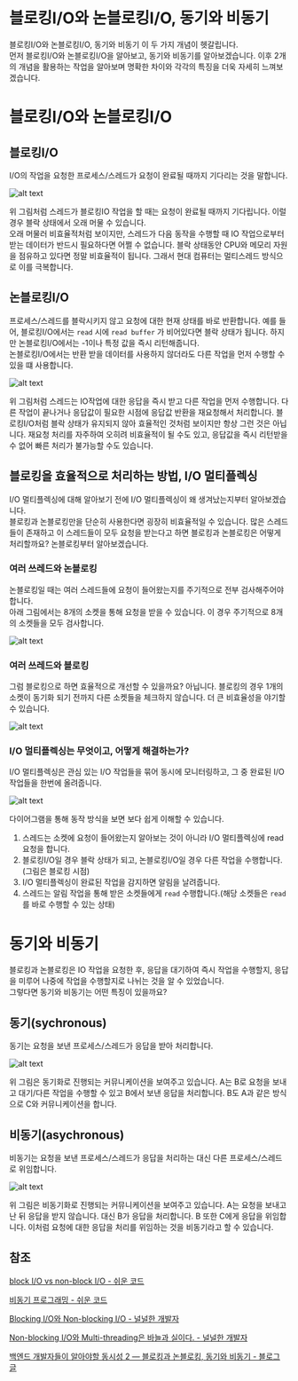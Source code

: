 # 블로킹I/O와 논블로킹I/O, 동기와 비동기

블로킹I/O와 논블로킹I/O, 동기와 비동기 이 두 가지 개념이 헷갈립니다.   
먼저 블로킹I/O와 논블로킹I/O을 알아보고, 동기와 비동기를 알아보겠습니다. 이후 2개의 개념을 활용하는 작업을 알아보며 명확한 차이와 각각의 특징을 더욱 자세히 느껴보겠습니다.

# 블로킹I/O와 논블로킹I/O

## 블로킹I/O

I/O의 작업을 요청한 프로세스/스레드가 요청이 완료될 때까지 기다리는 것을 말합니다.

![alt text](<image/블로킹IO 설명.png>)

위 그림처럼 스레드가 블로킹IO 작업을 할 때는 요청이 완료될 때까지 기다립니다. 이럴 경우 블락 상태에서 오래 머물 수 있습니다.   
오래 머물러 비효율적처럼 보이지만, 스레드가 다음 동작을 수행할 때 IO 작업으로부터 받는 데이터가 반드시 필요하다면 어쩔 수 없습니다. 블락 상태동안 CPU와 메모리 자원을 점유하고 있다면 정말 비효율적이 됩니다. 그래서 현대 컴퓨터는 멀티스레드 방식으로 이를 극복합니다.

## 논블로킹I/O

프로세스/스레드를 블락시키지 않고 요청에 대한 현재 상태를 바로 반환합니다. 예를 들어, 블로킹I/O에서는 `read` 시에 `read buffer` 가 비어있다면 블락 상태가 됩니다. 하지만 논블로킹I/O에서는 -1이나 특정 값을 즉시 리턴해줍니다.   
논블로킹I/O에서는 반환 받을 데이터를 사용하지 않더라도 다른 작업을 먼저 수행할 수 있을 떄 사용합니다. 

![alt text](<image/논블로킹IO 설명.png>)

위 그림처럼 스레드는 IO작업에 대한 응답을 즉시 받고 다른 작업을 먼저 수행합니다. 다른 작업이 끝나거나 응답값이 필요한 시점에 응답값 반환을 재요청해서 처리합니다. 블로킹I/O처럼 블락 상태가 유지되지 않아 효율적인 것처럼 보이지만 항상 그런 것은 아닙니다. 재요청 처리를 자주하여 오히려 비효율적이 될 수도 있고, 응답값을 즉시 리턴받을 수 없어 빠른 처리가 불가능할 수도 있습니다.

## 블로킹을 효율적으로 처리하는 방법, I/O 멀티플렉싱

I/O 멀티플렉싱에 대해 알아보기 전에 I/O 멀티플렉싱이 왜 생겨났는지부터 알아보겠습니다.   
블로킹과 논블로킹만을 단순히 사용한다면 굉장히 비효율적일 수 있습니다. 많은 스레드들이 존재하고 이 스레드들이 모두 요청을 받는다고 하면 블로킹과 논블로킹은 어떻게 처리할까요? 논블로킹부터 알아보겠습니다.

### 여러 쓰레드와 논블로킹

논블로킹일 때는 여러 스레드들에 요청이 들어왔는지를 주기적으로 전부 검사해주어야 합니다.   
아래 그림에서는 8개의 소켓을 통해 요청을 받을 수 있습니다. 이 경우 주기적으로 8개의 소켓들을 모두 검사합니다.

![alt text](<image/IO 멀티플렉싱 논블로킹 시점.png>)

### 여러 쓰레드와 블로킹

그럼 블로킹으로 하면 효율적으로 개선할 수 있을까요? 아닙니다. 블로킹의 경우 1개의 소켓이 동기화 되기 전까지 다른 소켓들을 체크하지 않습니다. 더 큰 비효율성을 야기할 수 있습니다.

![alt text](<image/IO 멀티플렉싱 블로킹 시점.png>)

### I/O 멀티플렉싱는 무엇이고, 어떻게 해결하는가?

I/O 멀티플렉싱은 관심 있는 I/O 작업들을 묶어 동시에 모니터링하고, 그 중 완료된 I/O 작업들을 한번에 올려줍니다.

![alt text](<image/IO 멀티플렉싱 로직.png>)

다이어그램을 통해 동작 방식을 보면 보다 쉽게 이해할 수 있습니다.

1. 스레드는 소켓에 요청이 들어왔는지 알아보는 것이 아니라 I/O 멀티플렉싱에 read 요청을 합니다.
2. 블로킹I/O일 경우 블락 상태가 되고, 논블로킹I/O일 경우 다른 작업을 수행합니다.(그림은 블로킹 시점)
3. I/O 멀티플렉싱이 완료된 작업을 감지하면 알림을 날려줍니다.
4. 스레드는 알림 작업을 통해 받은 소켓들에게 `read` 수행합니다.(해당 소켓들은 `read`를 바로 수행할 수 있는 상태)

# 동기와 비동기

블로킹과 논블로킹은 IO 작업을 요청한 후, 응답을 대기하여 즉시 작업을 수행할지, 응답을 미루어 나중에 작업을 수행할지로 나뉘는 것을 알 수 있었습니다.   
그렇다면 동기와 비동기는 어떤 특징이 있을까요?

## 동기(sychronous)

동기는 요청을 보낸 프로세스/스레드가 응답을 받아 처리합니다.

![alt text](<image/sychronous 설명 그림.png>)

위 그림은 동기화로 진행되는 커뮤니케이션을 보여주고 있습니다. A는 B로 요청을 보내고 대기/다른 작업을 수행할 수 있고 B에서 보낸 응답을 처리합니다. B도 A과 같은 방식으로 C와 커뮤니케이션을 합니다.

## 비동기(asychronous)

비동기는 요청을 보낸 프로세스/스레드가 응답을 처리하는 대신 다른 프로세스/스레드로 위임합니다.

![alt text](<image/asychronous 설명 그림.png>)

위 그림은 비동기화로 진행되는 커뮤니케이션을 보여주고 있습니다. A는 요청을 보내고 난 뒤 응답을 받지 않습니다. 대신 B가 응답을 처리합니다. B 또한 C에게 응답을 위임합니다. 이처럼 요청에 대한 응답을 처리를 위임하는 것을 비동기라고 할 수 있습니다.   


## 참조

[block I/O vs non-block I/O - 쉬운 코드](https://www.youtube.com/watch?v=mb-QHxVfmcs&list=PLcXyemr8ZeoQOtSUjwaer0VMJSMfa-9G-&index=15)   

[비동기 프로그래밍 - 쉬운 코드](https://www.youtube.com/watch?v=EJNBLD3X2yg)   

[Blocking I/O와 Non-blocking I/O - 널널한 개발자](https://www.youtube.com/watch?v=XNGfl3sfErc&list=PLXvgR_grOs1DiPUK8VSR8SXqKws4O3qkz&index=24)   

[Non-blocking I/O와 Multi-threading은 바늘과 실이다. - 널널한 개발자](https://www.youtube.com/watch?v=H01FkDtllwc&list=PLXvgR_grOs1DiPUK8VSR8SXqKws4O3qkz&index=26)   

[백엔드 개발자들이 알아야할 동시성 2 — 블로킹과 논블로킹, 동기와 비동기 - 블로그 글](https://choi-geonu.medium.com/%EB%B0%B1%EC%97%94%EB%93%9C-%EA%B0%9C%EB%B0%9C%EC%9E%90%EB%93%A4%EC%9D%B4-%EC%95%8C%EC%95%84%EC%95%BC%ED%95%A0-%EB%8F%99%EC%8B%9C%EC%84%B1-2-%EB%B8%94%EB%A1%9C%ED%82%B9%EA%B3%BC-%EB%85%BC%EB%B8%94%EB%A1%9C%ED%82%B9-%EB%8F%99%EA%B8%B0%EC%99%80-%EB%B9%84%EB%8F%99%EA%B8%B0-e11b3d01fdf8)

